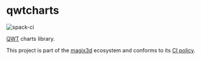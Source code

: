 # qwtcharts

![spack-ci](https://github.com/LIHPC-Computational-Geometry/qwtcharts/actions/workflows/spack-ci.yml/badge.svg)

[QWT](https://qwt.sourceforge.io/) charts library.

This project is part of the [magix3d](https://github.com/LIHPC-Computational-Geometry/magix3d) ecosystem and conforms to its [CI policy](https://github.com/LIHPC-Computational-Geometry/spack_recipes#development-in-magix3d-ecosystem-projects).

